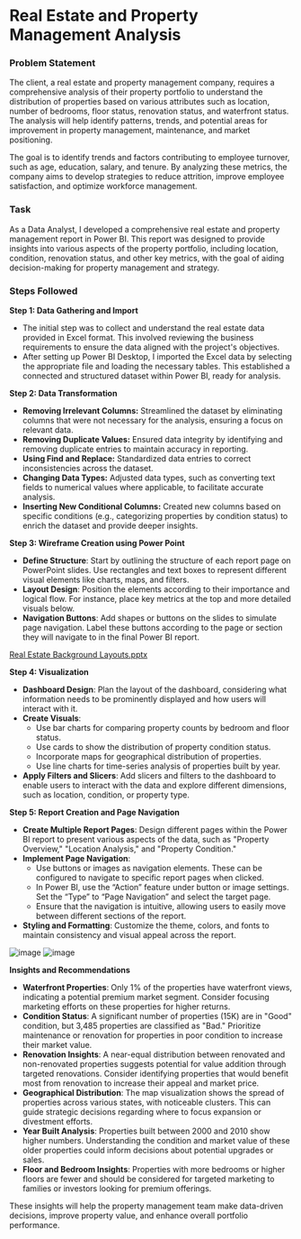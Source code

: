 # Real Estate and Property Management Analysis

### Problem Statement

The client, a real estate and property management company, requires a comprehensive analysis of their property portfolio to understand the distribution of properties based on various attributes such as location, number of bedrooms, floor status, renovation status, and waterfront status. The analysis will help identify patterns, trends, and potential areas for improvement in property management, maintenance, and market positioning.

The goal is to identify trends and factors contributing to employee turnover, such as age, education, salary, and tenure. By analyzing these metrics, the company aims to develop strategies to reduce attrition, improve employee satisfaction, and optimize workforce management.

### Task

As a Data Analyst, I developed a comprehensive real estate and property management report in Power BI. This report was designed to provide insights into various aspects of the property portfolio, including location, condition, renovation status, and other key metrics, with the goal of aiding decision-making for property management and strategy.

### Steps Followed

**Step 1: Data  Gathering and Import**

- The initial step was to collect and understand the real estate data provided in Excel format. This involved reviewing the business requirements to ensure the data aligned with the project's objectives.
- After setting up Power BI Desktop, I imported the Excel data by selecting the appropriate file and loading the necessary tables. This established a connected and structured dataset within Power BI, ready for analysis.

**Step 2: Data Transformation**

- **Removing Irrelevant Columns:** Streamlined the dataset by eliminating columns that were not necessary for the analysis, ensuring a focus on relevant data.
- **Removing Duplicate Values:** Ensured data integrity by identifying and removing duplicate entries to maintain accuracy in reporting.
- **Using Find and Replace:** Standardized data entries to correct inconsistencies across the dataset.
- **Changing Data Types:** Adjusted data types, such as converting text fields to numerical values where applicable, to facilitate accurate analysis.
- **Inserting New Conditional Columns:** Created new columns based on specific conditions (e.g., categorizing properties by condition status) to enrich the dataset and provide deeper insights.

**Step 3: Wireframe Creation using Power Point**

- **Define Structure**: Start by outlining the structure of each report page on PowerPoint slides. Use rectangles and text boxes to represent different visual elements like charts, maps, and filters.
- **Layout Design**: Position the elements according to their importance and logical flow. For instance, place key metrics at the top and more detailed visuals below.
- **Navigation Buttons**: Add shapes or buttons on the slides to simulate page navigation. Label these buttons according to the page or section they will navigate to in the final Power BI report.

[Real Estate Background Layouts.pptx](https://prod-files-secure.s3.us-west-2.amazonaws.com/0391df94-4734-4849-a107-fd90a40b7b76/23570d81-a69f-4ac6-85bc-295eab67d345/Real_Estate_Background_Layouts.pptx)

**Step 4: Visualization**

- **Dashboard Design**: Plan the layout of the dashboard, considering what information needs to be prominently displayed and how users will interact with it.
- **Create Visuals**:
    - Use bar charts for comparing property counts by bedroom and floor status.
    - Use cards to show the distribution of property condition status.
    - Incorporate maps for geographical distribution of properties.
    - Use line charts for time-series analysis of properties built by year.
- **Apply Filters and Slicers**: Add slicers and filters to the dashboard to enable users to interact with the data and explore different dimensions, such as location, condition, or property type.

**Step 5: Report Creation and Page Navigation**

- **Create Multiple Report Pages**: Design different pages within the Power BI report to present various aspects of the data, such as "Property Overview," "Location Analysis," and "Property Condition."
- **Implement Page Navigation**:
    - Use buttons or images as navigation elements. These can be configured to navigate to specific report pages when clicked.
    - In Power BI, use the “Action” feature under button or image settings. Set the “Type” to “Page Navigation” and select the target page.
    - Ensure that the navigation is intuitive, allowing users to easily move between different sections of the report.
- **Styling and Formatting**: Customize the theme, colors, and fonts to maintain consistency and visual appeal across the report.

![image](https://github.com/user-attachments/assets/e8590249-4a9c-4c60-bdb0-beb6457008c8)
![image](https://github.com/user-attachments/assets/28e2c2cd-9dfe-4737-9a62-166f73896633)


**Insights and Recommendations**

- **Waterfront Properties**: Only 1% of the properties have waterfront views, indicating a potential premium market segment. Consider focusing marketing efforts on these properties for higher returns.
- **Condition Status**: A significant number of properties (15K) are in "Good" condition, but 3,485 properties are classified as "Bad." Prioritize maintenance or renovation for properties in poor condition to increase their market value.
- **Renovation Insights**: A near-equal distribution between renovated and non-renovated properties suggests potential for value addition through targeted renovations. Consider identifying properties that would benefit most from renovation to increase their appeal and market price.
- **Geographical Distribution**: The map visualization shows the spread of properties across various states, with noticeable clusters. This can guide strategic decisions regarding where to focus expansion or divestment efforts.
- **Year Built Analysis**: Properties built between 2000 and 2010 show higher numbers. Understanding the condition and market value of these older properties could inform decisions about potential upgrades or sales.
- **Floor and Bedroom Insights**: Properties with more bedrooms or higher floors are fewer and should be considered for targeted marketing to families or investors looking for premium offerings.

These insights will help the property management team make data-driven decisions, improve property value, and enhance overall portfolio performance.
